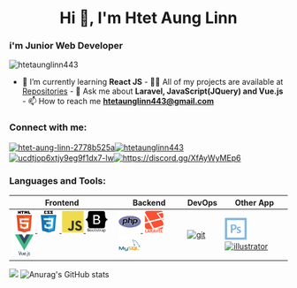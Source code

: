<h1 align="center">Hi 👋, I'm Htet Aung Linn</h1>
<h3 align="left">i'm Junior Web Developer</h3>

<p align="left"> <img
        src="https://komarev.com/ghpvc/?username=htetaunglinn443&label=Profile%20views&color=0e75b6&style=flat"
        alt="htetaunglinn443" /> </p>

- 🌱 I’m currently learning **React JS** - 👨‍💻 All of my projects are available at
[Repositories](https://github.com/HtetAungLinn443?tab=repositories) - 💬 Ask me about **Laravel, JavaScript(JQuery) and
Vue.js** - 📫 How to reach me **htetaunglinn443@gmail.com**

<h3 align="left">Connect with me:</h3>
<p align="left">
    <a href="https://linkedin.com/in/htet-aung-linn-2778b525a" target="blank"><img align="center"
src="https://raw.githubusercontent.com/rahuldkjain/github-profile-readme-generator/master/src/images/icons/Social/linked-in-alt.svg"
alt="htet-aung-linn-2778b525a" height="30" width="40" /></a><a href="https://fb.com/htetaunglinn443" target="blank"><img align="center" src="https://raw.githubusercontent.com/rahuldkjain/github-profile-readme-generator/master/src/images/icons/Social/facebook.svg"
alt="htetaunglinn443" height="30" width="40" /></a><a href="https://www.youtube.com/c/ucdtjop6xtjy9eg9f1dx7-lw" target="blank"><img align="center" src="https://raw.githubusercontent.com/rahuldkjain/github-profile-readme-generator/master/src/images/icons/Social/youtube.svg"
alt="ucdtjop6xtjy9eg9f1dx7-lw" height="30" width="40" /></a><a href="https://discord.gg/https://discord.gg/XfAyWyMEp6" target="blank"><img align="center" src="https://raw.githubusercontent.com/rahuldkjain/github-profile-readme-generator/master/src/images/icons/Social/discord.svg"
alt="https://discord.gg/XfAyWyMEp6" height="30" width="40" /></a>
</p>
<h3 align="left">Languages and Tools:</h3>
<p align="left"><table><thead><tr><th>Frontend</th><th>Backend</th><th>DevOps</th><th>Other App</th></tr></thead><tbody><tr><td><a href="https://www.w3.org/html/" target="_blank" rel="noreferrer"> <img src="https://raw.githubusercontent.com/devicons/devicon/master/icons/html5/html5-original-wordmark.svg" alt="html5" width="40" height="40" /> </a>
<a href="https://www.w3schools.com/css/" target="_blank" rel="noreferrer">
<img src="https://raw.githubusercontent.com/devicons/devicon/master/icons/css3/css3-original-wordmark.svg"
alt="css3" width="40" height="40" />
</a><a href="https://developer.mozilla.org/en-US/docs/Web/JavaScript" target="_blank" rel="noreferrer"><img src="https://raw.githubusercontent.com/devicons/devicon/master/icons/javascript/javascript-original.svg"
alt="javascript" width="40" height="40" /> </a><a href="https://getbootstrap.com" target="_blank" rel="noreferrer"><img src="https://raw.githubusercontent.com/devicons/devicon/master/icons/bootstrap/bootstrap-plain-wordmark.svg"
alt="bootstrap" width="40" height="40" /></a><a href="https://vuejs.org/" target="_blank" rel="noreferrer"> <img src="https://raw.githubusercontent.com/devicons/devicon/master/icons/vuejs/vuejs-original-wordmark.svg" alt="vuejs" width="40" height="40" /> </a></td><td><a href="https://www.php.net" target="_blank" rel="noreferrer"> <img
src="https://raw.githubusercontent.com/devicons/devicon/master/icons/php/php-original.svg"
alt="php" width="40" height="40" /> </a><a href="https://laravel.com/" target="_blank" rel="noreferrer"> <img
src="https://raw.githubusercontent.com/devicons/devicon/master/icons/laravel/laravel-plain-wordmark.svg"
alt="laravel" width="40" height="40" /> </a><a href="https://www.mysql.com/" target="_blank" rel="noreferrer"> <img
src="https://raw.githubusercontent.com/devicons/devicon/master/icons/mysql/mysql-original-wordmark.svg"
alt="mysql" width="40" height="40" /> </a></td><td><a href="https://git-scm.com/" target="_blank" rel="noreferrer"><img src="https://www.vectorlogo.zone/logos/git-scm/git-scm-icon.svg" alt="git" width="40"
height="40" /></a></td><td><a href="https://www.photoshop.com/en" target="_blank" rel="noreferrer"> <img
src="https://raw.githubusercontent.com/devicons/devicon/master/icons/photoshop/photoshop-line.svg" alt="photoshop" width="40" height="40" /> </a><a href="https://www.adobe.com/in/products/illustrator.html" target="_blank" rel="noreferrer"><img src="https://www.vectorlogo.zone/logos/adobe_illustrator/adobe_illustrator-icon.svg"
alt="illustrator" width="40" height="40" /></a></td></tr></tbody></table></p>

<img float="right"
    src="https://github-readme-stats.vercel.app/api/top-langs/?username=HtetAungLinn443&theme=tokyonight&show_icons=true" />
![Anurag's GitHub
stats](https://github-readme-stats.vercel.app/api?username=HtetAungLinn443&show_icons=true&theme=tokyonight)
